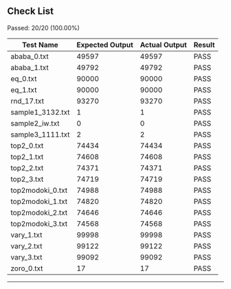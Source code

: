 ## Check List

Passed: 20/20 (100.00%)

| Test Name         | Expected Output | Actual Output | Result |
| ----------------- | --------------- | ------------- | ------ |
| ababa\_0.txt      | 49597           | 49597         | PASS   |
| ababa\_1.txt      | 49792           | 49792         | PASS   |
| eq\_0.txt         | 90000           | 90000         | PASS   |
| eq\_1.txt         | 90000           | 90000         | PASS   |
| rnd\_17.txt       | 93270           | 93270         | PASS   |
| sample1\_3132.txt | 1               | 1             | PASS   |
| sample2\_iw\.txt  | 0               | 0             | PASS   |
| sample3\_1111.txt | 2               | 2             | PASS   |
| top2\_0.txt       | 74434           | 74434         | PASS   |
| top2\_1.txt       | 74608           | 74608         | PASS   |
| top2\_2.txt       | 74371           | 74371         | PASS   |
| top2\_3.txt       | 74719           | 74719         | PASS   |
| top2modoki\_0.txt | 74988           | 74988         | PASS   |
| top2modoki\_1.txt | 74820           | 74820         | PASS   |
| top2modoki\_2.txt | 74646           | 74646         | PASS   |
| top2modoki\_3.txt | 74568           | 74568         | PASS   |
| vary\_1.txt       | 99998           | 99998         | PASS   |
| vary\_2.txt       | 99122           | 99122         | PASS   |
| vary\_3.txt       | 99092           | 99092         | PASS   |
| zoro\_0.txt       | 17              | 17            | PASS   |

---
